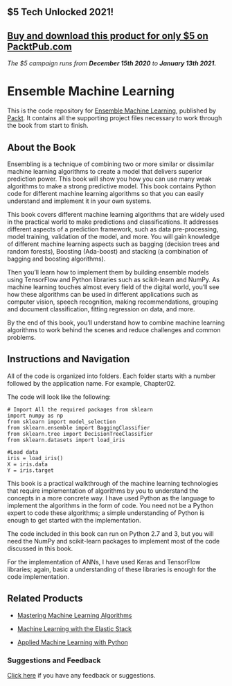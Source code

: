## $5 Tech Unlocked 2021!
[Buy and download this product for only $5 on PacktPub.com](https://www.packtpub.com/)
-----
*The $5 campaign         runs from __December 15th 2020__ to __January 13th 2021.__*

# Ensemble Machine Learning
This is the code repository for [Ensemble Machine Learning](https://www.packtpub.com/big-data-and-business-intelligence/ensemble-machine-learning?utm_source=github&utm_medium=repository&utm_campaign=9781788297752), published by [Packt](https://www.packtpub.com/?utm_source=github). It contains all the supporting project files necessary to work through the book from start to finish.
## About the Book
Ensembling  is a technique of combining two or more similar or dissimilar machine learning algorithms to create a model that delivers superior prediction power. This book will show you how you can use many weak algorithms to make a strong predictive model. This book contains Python code for different machine learning algorithms so that you can easily understand and implement it in your own systems.

This book covers different machine learning algorithms that are widely used in the practical world to make predictions and classifications. It addresses different aspects of a prediction framework, such as data pre-processing, model training, validation of the model, and more. You will gain knowledge of different machine learning aspects such as bagging (decision trees and random forests), Boosting (Ada-boost) and stacking (a combination of bagging and boosting algorithms).

Then you’ll learn how to implement them by building ensemble models using TensorFlow and Python libraries such as scikit-learn and NumPy. As machine learning touches almost every field of the digital world, you’ll see how these algorithms can be used in different applications such as computer vision, speech recognition, making recommendations, grouping and document classification, fitting regression on data, and more.

By the end of this book, you’ll understand how to combine machine learning algorithms to work behind the scenes and reduce challenges and common problems.

## Instructions and Navigation
All of the code is organized into folders. Each folder starts with a number followed by the application name. For example, Chapter02.



The code will look like the following:
```
# Import All the required packages from sklearn
import numpy as np
from sklearn import model_selection
from sklearn.ensemble import BaggingClassifier
from sklearn.tree import DecisionTreeClassifier
from sklearn.datasets import load_iris

#Load data 
iris = load_iris()
X = iris.data
Y = iris.target
```

This book is a practical walkthrough of the machine learning technologies that require implementation of algorithms by you to understand the concepts in a more concrete way. I have used Python as the language to implement the algorithms in the form of code. You need not be a Python expert to code these algorithms; a simple understanding of Python is enough to get started with the implementation.

The code included in this book can run on Python 2.7 and 3, but you will need the NumPy and scikit-learn packages to implement most of the code discussed in this book.

For the implementation of ANNs, I have used Keras and TensorFlow libraries; again, basic a understanding of these libraries is enough for the code implementation.

## Related Products
* [Mastering Machine Learning Algorithms](https://www.packtpub.com/big-data-and-business-intelligence/mastering-machine-learning-algorithms?utm_source=github&utm_medium=repository&utm_campaign=9781788621113)

* [Machine Learning with the Elastic Stack](https://www.packtpub.com/big-data-and-business-intelligence/machine-learning-elastic-stack?utm_source=github&utm_medium=repository&utm_campaign=9781788477543)

* [Applied Machine Learning with Python](https://www.packtpub.com/big-data-and-business-intelligence/applied-machine-learning-python?utm_source=github&utm_medium=repository&utm_campaign=9781788297066)

### Suggestions and Feedback
[Click here](https://docs.google.com/forms/d/e/1FAIpQLSe5qwunkGf6PUvzPirPDtuy1Du5Rlzew23UBp2S-P3wB-GcwQ/viewform) if you have any feedback or suggestions.
